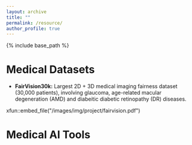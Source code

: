 ```yaml
---
layout: archive
title: ""
permalink: /resource/ 
author_profile: true
---
```


{% include base_path %}

Medical Datasets
======

- **FairVision30k:** Largest 2D + 3D medical imaging fairness dataset (30,000 patients), involving glaucoma, age-related macular degeneration (AMD)  and diabeitic diabetic retinopathy (DR) diseases.

xfun::embed_file("/images/img/project/fairvision.pdf")



Medical AI Tools
======
